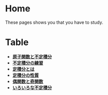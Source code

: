 # Home
These pages shows you that you have to study.

# Table

- **[原子関数と不定積分](./no1.md)**
- **[不定積分の練習](./no2.md)**
- **[定積分とは](./no3.md)**
- **[定積分の性質](./no4.md)**
- **[偶関数と奇関数](./no5.md)**
- **[いろいろな不定積分](./no6.md)**